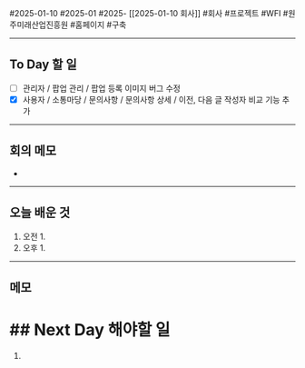#2025-01-10 #2025-01 #2025- [[2025-01-10 회사]]
#회사 #프로젝트 #WFI #원주미래산업진흥원 #홈페이지 #구축

---
## To Day 할 일
- [ ] 관리자 / 팝업 관리 / 팝업 등록 이미지 버그 수정
- [x] 사용자 / 소통마당 / 문의사항 / 문의사항 상세 / 이전, 다음 글 작성자 비교 기능 추가
---
## 회의 메모
- 
---
## 오늘 배운 것
1. 오전
    1. 
2. 오후
    1. 
---
## 메모


# ## Next Day 해야할 일
1. 
